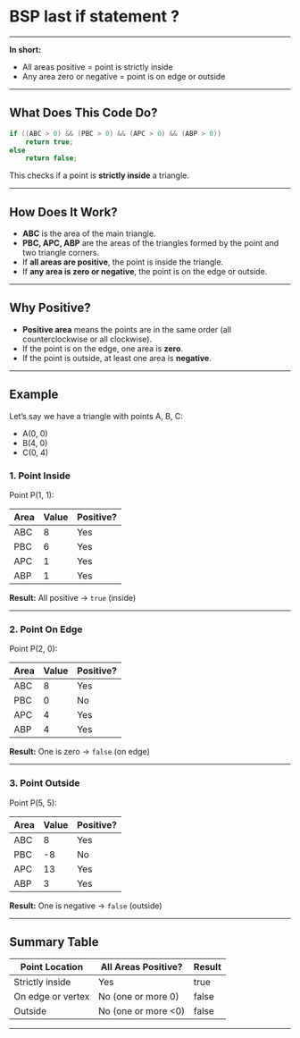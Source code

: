 # BSP last if statement ? 
---

**In short:**  
- All areas positive = point is strictly inside  
- Any area zero or negative = point is on edge or outside

---
## What Does This Code Do?

```cpp
if ((ABC > 0) && (PBC > 0) && (APC > 0) && (ABP > 0))
    return true;
else
    return false;
```

This checks if a point is **strictly inside** a triangle.

---

## How Does It Work?

- **ABC** is the area of the main triangle.
- **PBC, APC, ABP** are the areas of the triangles formed by the point and two triangle corners.
- If **all areas are positive**, the point is inside the triangle.
- If **any area is zero or negative**, the point is on the edge or outside.

---

## Why Positive?

- **Positive area** means the points are in the same order (all counterclockwise or all clockwise).
- If the point is on the edge, one area is **zero**.
- If the point is outside, at least one area is **negative**.

---

## Example

Let’s say we have a triangle with points A, B, C:

- A(0, 0)
- B(4, 0)
- C(0, 4)

### 1. Point Inside

Point P(1, 1):

| Area   | Value | Positive? |
|--------|-------|-----------|
| ABC    | 8     | Yes       |
| PBC    | 6     | Yes       |
| APC    | 1     | Yes       |
| ABP    | 1     | Yes       |

**Result:** All positive → `true` (inside)

---

### 2. Point On Edge

Point P(2, 0):

| Area   | Value | Positive? |
|--------|-------|-----------|
| ABC    | 8     | Yes       |
| PBC    | 0     | No        |
| APC    | 4     | Yes       |
| ABP    | 4     | Yes       |

**Result:** One is zero → `false` (on edge)

---

### 3. Point Outside

Point P(5, 5):

| Area   | Value | Positive? |
|--------|-------|-----------|
| ABC    | 8     | Yes       |
| PBC    | -8    | No        |
| APC    | 13    | Yes       |
| ABP    | 3     | Yes       |

**Result:** One is negative → `false` (outside)

---

## Summary Table

| Point Location      | All Areas Positive? | Result |
|---------------------|--------------------|--------|
| Strictly inside     | Yes                | true   |
| On edge or vertex   | No (one or more 0) | false  |
| Outside             | No (one or more <0)| false  |

---
